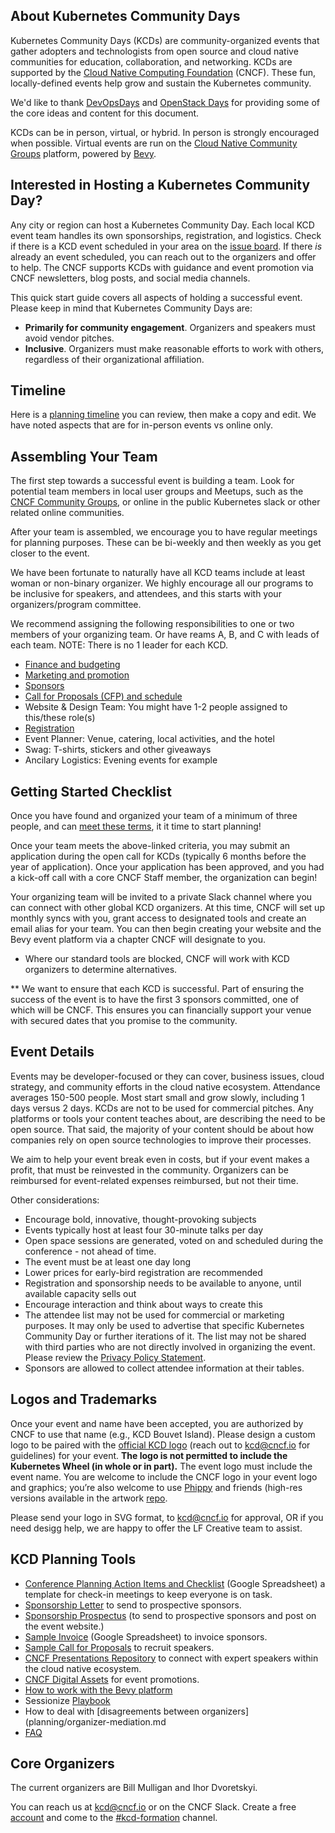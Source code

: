 ## About Kubernetes Community Days

Kubernetes Community Days (KCDs) are community-organized events that gather adopters and technologists from open source and cloud native communities for education, collaboration, and networking. KCDs are supported by the [Cloud Native Computing Foundation](https://cncf.io) (CNCF). These fun, locally-defined events help grow and sustain the Kubernetes community.

We'd like to thank [DevOpsDays](https://devopsdays.org) and [OpenStack Days](https://www.openstack.org/community/events/openstackdays) for providing some of the core ideas and content for this document.

KCDs can be in person, virtual, or hybrid. In person is strongly encouraged when possible. Virtual events are run on the [Cloud Native Community Groups](https://community.cncf.io/) platform, powered by [Bevy](https://www.bevy.com/). 

## Interested in Hosting a Kubernetes Community Day?

Any city or region can host a Kubernetes Community Day. Each local KCD event team handles its own sponsorships, registration, and logistics. Check if there is a KCD event scheduled in your area on the [issue board](https://github.com/cncf/kubernetes-community-days/projects/2). If there *is* already an event scheduled, you can reach out to the organizers and offer to help. The CNCF supports KCDs with guidance and event promotion via CNCF newsletters, blog posts, and social media channels.

This quick start guide covers all aspects of holding a successful event. Please keep in mind that Kubernetes Community Days are:

* **Primarily for community engagement**. Organizers and speakers must avoid vendor pitches.
* **Inclusive**. Organizers must make reasonable efforts to work with others, regardless of their organizational affiliation.

## Timeline

Here is a [planning timeline](https://docs.google.com/spreadsheets/d/1bvCiyyDut1seSnBE6pzVevcJkXLeWbxbncvhFsyY8PI/edit#gid=0) you can review, then make a copy and edit. We have noted aspects that are for in-person events vs online only.

## Assembling Your Team

The first step towards a successful event is building a team. Look for potential team members in local user groups and Meetups, such as the [CNCF Community Groups](https://community.cncf.io/), or online in the public Kubernetes slack or other related online communities.

After your team is assembled, we encourage you to have regular meetings for planning purposes. These can be bi-weekly and then weekly as you get closer to the event.

We have been fortunate to naturally have all KCD teams include at least woman or non-binary organizer. We highly encourage all our programs to be inclusive for speakers, and attendees, and this starts with your organizers/program committee.

We recommend assigning the following responsibilities to one or two members of your organizing team. Or have reams A, B, and C with leads of each team. NOTE: There is no 1 leader for each KCD.

* [Finance and budgeting](/planning/budget-finances.md)
* [Marketing and promotion](/planning/marketing-promotion.md) 
* [Sponsors](/sponsor-resources/sponsorships-faq.md)
* [Call for Proposals (CFP) and schedule](/speaker-resources/cfp.md)
* Website & Design Team: You might have 1-2 people assigned to this/these role(s)
* [Registration](/planning/registration.md)
* Event Planner: Venue, catering, local activities, and the hotel
* Swag: T-shirts, stickers and other giveaways
* Ancilary Logistics: Evening events for example

## Getting Started Checklist

Once you have found and organized your team of a minimum of three people, and can [meet these terms](https://github.com/cncf/kubernetes-community-days/blob/main/README.md#terms), it it time to start planning!

Once your team meets the above-linked criteria, you may submit an application during the open call for KCDs (typically 6 months before the year of application). Once your application has been approved, and you had a kick-off call with a core CNCF Staff member, the organization can begin! 

Your organizing team will be invited to a private Slack channel where you can connect with other global KCD organizers. At this time, CNCF will set up monthly syncs with you, grant access to designated tools and create an email alias for your team. You can then begin creating your website and the Bevy event platform via a chapter CNCF will designate to you. 

* Where our standard tools are blocked, CNCF will work with KCD organizers to determine alternatives. 

** We want to ensure that each KCD is successful. Part of ensuring the success of the event is to have the first 3 sponsors committed, one of which will be CNCF. This ensures you can financially support your venue with secured dates that you promise to the community.

## Event Details 

Events may be developer-focused or they can cover, business issues, cloud strategy, and community efforts in the cloud native ecosystem. Attendance averages 150-500 people. Most start small and grow slowly, including 1 days versus 2 days. KCDs are not to be used for commercial pitches. Any platforms or tools your content teaches about, are describing the need to be open source. That said, the majority of your content should be about how companies rely on open source technologies to improve their processes.

We aim to help your event break even in costs, but if your event makes a profit, that must be reinvested in the community. Organizers can be reimbursed for event-related expenses reimbursed, but not their time.

Other considerations:

* Encourage bold, innovative, thought-provoking subjects
* Events typically host at least four 30-minute talks per day
* Open space sessions are generated, voted on and scheduled during the conference - not ahead of time.
* The event must be at least one day long
* Lower prices for early-bird registration are recommended
* Registration and sponsorship needs to be available to anyone, until available capacity sells out
* Encourage interaction and think about ways to create this
* The attendee list may not be used for commercial or marketing purposes. It may only be used to advertise that specific Kubernetes Community Day or further iterations of it. The list may not be shared with third parties who are not directly involved in organizing the event. Please review the [Privacy Policy Statement](https://www.linuxfoundation.org/privacy/).
* Sponsors are allowed to collect attendee information at their tables. 

## Logos and Trademarks

Once your event and name have been accepted, you are authorized by CNCF to use that name (e.g., KCD Bouvet Island). Please design a custom logo to be paired with the [official KCD logo](https://github.com/cncf/artwork/blob/main/examples/other.md#kubernetes-community-days) (reach out to kcd@cncf.io for guidelines) for your event. **The logo is not permitted to include the Kubernetes Wheel (in whole or in part).** The event logo must include the event name. You are welcome to include the CNCF logo in your event logo and graphics; you’re also welcome to use [Phippy](https://phippy.io/) and friends (high-res versions available in the artwork [repo](https://github.com/cncf/artwork/blob/master/examples/other.md#phippy--friends-group-logos).

Please send your logo in SVG format, to kcd@cncf.io for approval, OR if you need desigg help, we are happy to offer the LF Creative team to assist.

## KCD Planning Tools

* [Conference Planning Action Items and Checklist](https://docs.google.com/spreadsheets/d/1bvCiyyDut1seSnBE6pzVevcJkXLeWbxbncvhFsyY8PI/edit) (Google Spreadsheet) a template for check-in meetings to keep everyone is on task. 
* [Sponsorship Letter](/sponsor-resources/letter-prospecting-sponsors.md) to send to prospective sponsors.
* [Sponsorship Prospectus](/sponsor-resources/) (to send to prospective sponsors and post on the event website.)
* [Sample Invoice](https://docs.google.com/document/d/1Rbc8hvBgbO55asEQzzAHkpvSU2ogl52NmWq1-NhBYdY/edit) (Google Spreadsheet) to invoice sponsors.
* [Sample Call for Proposals](/speaker-resources/cfp.md) to recruit speakers.
* [CNCF Presentations Repository](https://presentations.cncf.io/) to connect with expert speakers within the cloud native ecosystem.
* [CNCF Digital Assets](https://github.com/cncf/artwork) for  event promotions.
* [How to work with the Bevy platform](https://github.com/cncf/kubernetes-community-days/blob/main/planning/platform-help.md)
* Sessionize [Playbook](https://sessionize.com/playbook/)
* How to deal with [disagreements between organizers](planning/organizer-mediation.md
* [FAQ](/planning/faq.md)

## Core Organizers

The current organizers are Bill Mulligan and Ihor Dvoretskyi.

You can reach us at kcd@cncf.io or on the CNCF Slack. Create a free [account](https://slack.cncf.io) and come to the [#kcd-formation](https://cloud-native.slack.com/messages/CN6LBV16G) channel.

